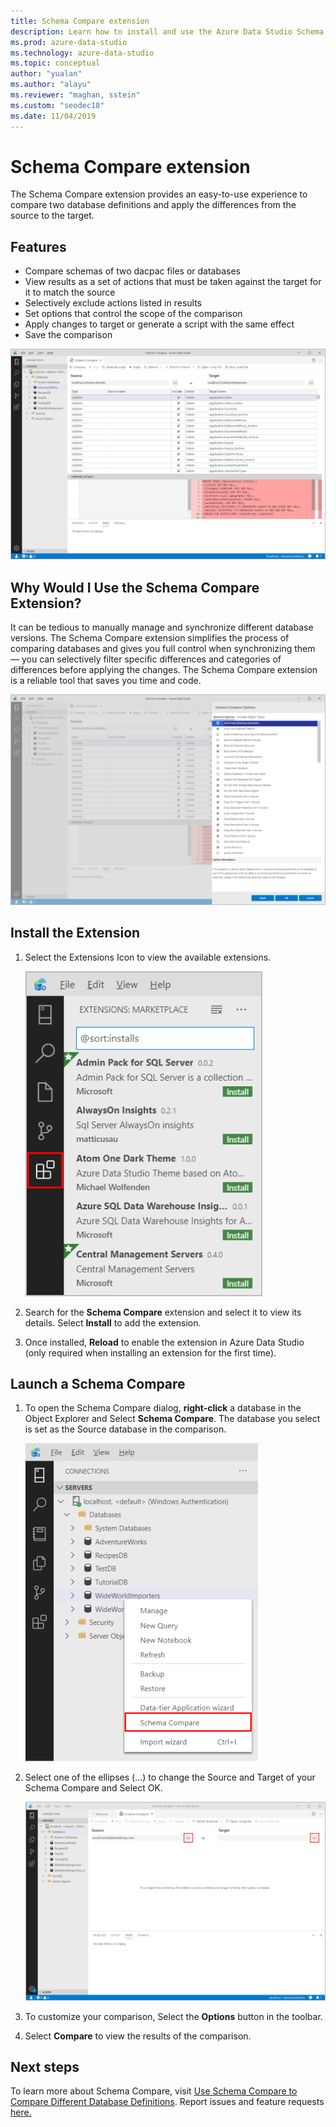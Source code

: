 ```yaml
---
title: Schema Compare extension
description: Learn how to install and use the Azure Data Studio Schema Compare extension to easily compare two databases and selectively change one to match the other.
ms.prod: azure-data-studio
ms.technology: azure-data-studio
ms.topic: conceptual
author: "yualan"
ms.author: "alayu"
ms.reviewer: "maghan, sstein"
ms.custom: "seodec18"
ms.date: 11/04/2019
---
```


# Schema Compare extension

The Schema Compare extension provides an easy-to-use experience to compare two database definitions and apply the differences from the source to the target.

## Features

* Compare schemas of two dacpac files or databases
* View results as a set of actions that must be taken against the target for it to match the source
* Selectively exclude actions listed in results
* Set options that control the scope of the comparison
* Apply changes to target or generate a script with the same effect
* Save the comparison

![Schema Compare: Example Comparison](media/schema-compare-extension/schema-compare.png)

## Why Would I Use the Schema Compare Extension?

It can be tedious to manually manage and synchronize different database versions. The Schema Compare extension simplifies the process of comparing databases and gives you full control when synchronizing them &mdash; you can selectively filter specific differences and categories of differences before applying the changes. The Schema Compare extension is a reliable tool that saves you time and code.

![Schema Compare: Options Dialog](media/schema-compare-extension/schema-compare-options.png)

## Install the Extension

1. Select the Extensions Icon to view the available extensions.

    ![extension manager icon](media/add-extensions/extension-manager-icon.png)

2. Search for the **Schema Compare** extension and select it to view its details. Select **Install** to add the extension.

3. Once installed, **Reload** to enable the extension in Azure Data Studio (only required when installing an extension for the first time).

## Launch a Schema Compare

1. To open the Schema Compare dialog, **right-click** a database in the Object Explorer and Select **Schema Compare**. The database you select is set as the Source database in the comparison.

    ![schema compare launch menu](media/schema-compare-extension/schema-compare-launch.png)

2. Select one of the ellipses (...) to change the Source and Target of your Schema Compare and Select OK.

    ![schema compare select source/target](media/schema-compare-extension/schema-compare-select-source-target.png)

3. To customize your comparison, Select the **Options** button in the toolbar.

4. Select **Compare** to view the results of the comparison.

## Next steps

To learn more about Schema Compare, visit [Use Schema Compare to Compare Different Database Definitions](../../ssdt/how-to-use-schema-compare-to-compare-different-database-definitions.md).
Report issues and feature requests [here.](https://github.com/microsoft/azuredatastudio/issues)